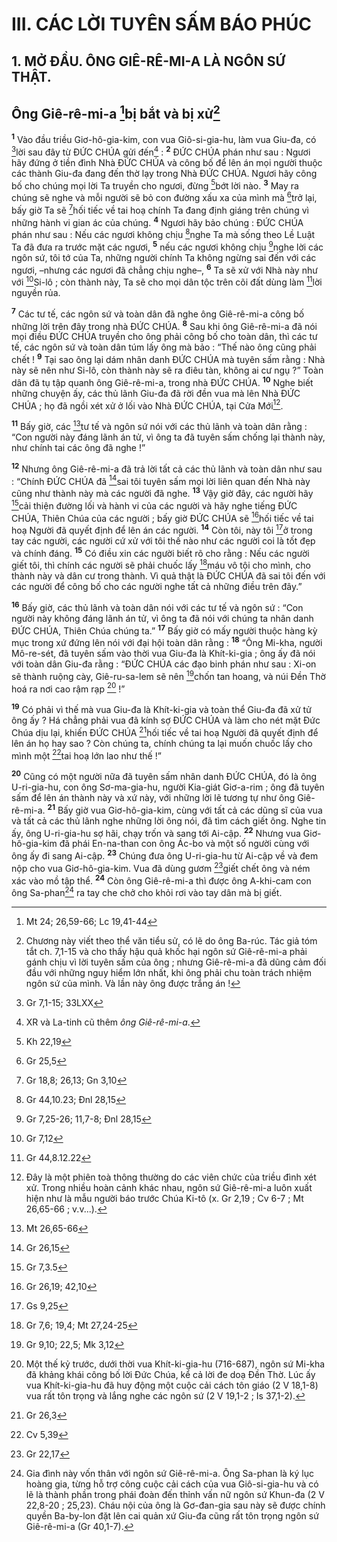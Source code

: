 # III. CÁC LỜI TUYÊN SẤM BÁO PHÚC
## 1. MỞ ĐẦU. ÔNG GIÊ-RÊ-MI-A LÀ NGÔN SỨ THẬT.
## Ông Giê-rê-mi-a [^1*]bị bắt và bị xử[^1]
<sup><b>1</b></sup> Vào đầu triều Giơ-hô-gia-kim, con vua Giô-si-gia-hu, làm vua Giu-đa, có [^2*]lời sau đây từ ĐỨC CHÚA gửi đến[^2] : <sup><b>2</b></sup> ĐỨC CHÚA phán như sau : Ngươi hãy đứng ở tiền đình Nhà ĐỨC CHÚA và công bố để lên án mọi người thuộc các thành Giu-đa đang đến thờ lạy trong Nhà ĐỨC CHÚA. Ngươi hãy công bố cho chúng mọi lời Ta truyền cho ngươi, đừng [^3*]bớt lời nào. <sup><b>3</b></sup> May ra chúng sẽ nghe và mỗi người sẽ bỏ con đường xấu xa của mình mà [^4*]trở lại, bấy giờ Ta sẽ [^5*]hối tiếc về tai hoạ chính Ta đang định giáng trên chúng vì những hành vi gian ác của chúng. <sup><b>4</b></sup> Ngươi hãy bảo chúng : ĐỨC CHÚA phán như sau : Nếu các ngươi không chịu [^6*]nghe Ta mà sống theo Lề Luật Ta đã đưa ra trước mặt các ngươi, <sup><b>5</b></sup> nếu các ngươi không chịu [^7*]nghe lời các ngôn sứ, tôi tớ của Ta, những người chính Ta không ngừng sai đến với các ngươi, –nhưng các ngươi đã chẳng chịu nghe–, <sup><b>6</b></sup> Ta sẽ xử với Nhà này như với [^8*]Si-lô ; còn thành này, Ta sẽ cho mọi dân tộc trên cõi đất dùng làm [^9*]lời nguyền rủa.

<sup><b>7</b></sup> Các tư tế, các ngôn sứ và toàn dân đã nghe ông Giê-rê-mi-a công bố những lời trên đây trong nhà ĐỨC CHÚA. <sup><b>8</b></sup> Sau khi ông Giê-rê-mi-a đã nói mọi điều ĐỨC CHÚA truyền cho ông phải công bố cho toàn dân, thì các tư tế, các ngôn sứ và toàn dân túm lấy ông mà bảo : “Thế nào ông cũng phải chết ! <sup><b>9</b></sup> Tại sao ông lại dám nhân danh ĐỨC CHÚA mà tuyên sấm rằng : Nhà này sẽ nên như Si-lô, còn thành này sẽ ra điêu tàn, không ai cư ngụ ?” Toàn dân đã tụ tập quanh ông Giê-rê-mi-a, trong nhà ĐỨC CHÚA. <sup><b>10</b></sup> Nghe biết những chuyện ấy, các thủ lãnh Giu-đa đã rời đền vua mà lên Nhà ĐỨC CHÚA ; họ đã ngồi xét xử ở lối vào Nhà ĐỨC CHÚA, tại Cửa Mới[^3].

<sup><b>11</b></sup> Bấy giờ, các [^10*]tư tế và ngôn sứ nói với các thủ lãnh và toàn dân rằng : “Con người này đáng lãnh án tử, vì ông ta đã tuyên sấm chống lại thành này, như chính tai các ông đã nghe !”

<sup><b>12</b></sup> Nhưng ông Giê-rê-mi-a đã trả lời tất cả các thủ lãnh và toàn dân như sau : “Chính ĐỨC CHÚA đã [^11*]sai tôi tuyên sấm mọi lời liên quan đến Nhà này cũng như thành này mà các người đã nghe. <sup><b>13</b></sup> Vậy giờ đây, các người hãy [^12*]cải thiện đường lối và hành vi của các người và hãy nghe tiếng ĐỨC CHÚA, Thiên Chúa của các người ; bấy giờ ĐỨC CHÚA sẽ [^13*]hối tiếc về tai hoạ Người đã quyết định để lên án các người. <sup><b>14</b></sup> Còn tôi, này tôi [^14*]ở trong tay các người, các người cứ xử với tôi thế nào như các người coi là tốt đẹp và chính đáng. <sup><b>15</b></sup> Có điều xin các người biết rõ cho rằng : Nếu các người giết tôi, thì chính các người sẽ phải chuốc lấy [^15*]máu vô tội cho mình, cho thành này và dân cư trong thành. Vì quả thật là ĐỨC CHÚA đã sai tôi đến với các người để công bố cho các người nghe tất cả những điều trên đây.”

<sup><b>16</b></sup> Bấy giờ, các thủ lãnh và toàn dân nói với các tư tế và ngôn sứ : “Con người này không đáng lãnh án tử, vì ông ta đã nói với chúng ta nhân danh ĐỨC CHÚA, Thiên Chúa chúng ta.” <sup><b>17</b></sup> Bấy giờ có mấy người thuộc hàng kỳ mục trong xứ đứng lên nói với đại hội toàn dân rằng : <sup><b>18</b></sup> “Ông Mi-kha, người Mô-re-sét, đã tuyên sấm vào thời vua Giu-đa là Khít-ki-gia ; ông ấy đã nói với toàn dân Giu-đa rằng : “ĐỨC CHÚA các đạo binh phán như sau : Xi-on sẽ thành ruộng cày, Giê-ru-sa-lem sẽ nên [^16*]chốn tan hoang, và núi Đền Thờ hoá ra nơi cao rậm rạp [^4] !”

<sup><b>19</b></sup> Có phải vì thế mà vua Giu-đa là Khít-ki-gia và toàn thể Giu-đa đã xử tử ông ấy ? Há chẳng phải vua đã kính sợ ĐỨC CHÚA và làm cho nét mặt Đức Chúa dịu lại, khiến ĐỨC CHÚA [^17*]hối tiếc về tai hoạ Người đã quyết định để lên án họ hay sao ? Còn chúng ta, chính chúng ta lại muốn chuốc lấy cho mình một [^18*]tai hoạ lớn lao như thế !”

<sup><b>20</b></sup> Cũng có một người nữa đã tuyên sấm nhân danh ĐỨC CHÚA, đó là ông U-ri-gia-hu, con ông Sơ-ma-gia-hu, người Kia-giát Giơ-a-rim ; ông đã tuyên sấm để lên án thành này và xứ này, với những lời lẽ tương tự như ông Giê-rê-mi-a. <sup><b>21</b></sup> Bấy giờ vua Giơ-hô-gia-kim, cùng với tất cả các dũng sĩ của vua và tất cả các thủ lãnh nghe những lời ông nói, đã tìm cách giết ông. Nghe tin ấy, ông U-ri-gia-hu sợ hãi, chạy trốn và sang tới Ai-cập. <sup><b>22</b></sup> Nhưng vua Giơ-hô-gia-kim đã phái En-na-than con ông Ác-bo và một số người cùng với ông ấy đi sang Ai-cập. <sup><b>23</b></sup> Chúng đưa ông U-ri-gia-hu từ Ai-cập về và đem nộp cho vua Giơ-hô-gia-kim. Vua đã dùng gươm [^19*]giết chết ông và ném xác vào mồ tập thể. <sup><b>24</b></sup> Còn ông Giê-rê-mi-a thì được ông A-khi-cam con ông Sa-phan[^5] ra tay che chở cho khỏi rơi vào tay dân mà bị giết.

[^1]: Chương này viết theo thể văn tiểu sử, có lẽ do ông Ba-rúc. Tác giả tóm tắt ch. 7,1-15 và cho thấy hậu quả khốc hại ngôn sứ Giê-rê-mi-a phải gánh chịu vì lời tuyên sấm của ông ; nhưng Giê-rê-mi-a đã dũng cảm đối đầu với những nguy hiểm lớn nhất, khi ông phải chu toàn trách nhiệm ngôn sứ của mình. Và lần này ông được trắng án !
[^2]: XR và La-tinh cũ thêm <i>ông Giê-rê-mi-a</i>.
[^3]: Đây là một phiên toà thông thường do các viên chức của triều đình xét xử. Trong nhiều hoàn cảnh khác nhau, ngôn sứ Giê-rê-mi-a luôn xuất hiện như là mẫu người báo trước Chúa Ki-tô (x. Gr 2,19 ; Cv 6-7 ; Mt 26,65-66 ; v.v...).
[^4]: Một thế kỷ trước, dưới thời vua Khít-ki-gia-hu (716-687), ngôn sứ Mi-kha đã khảng khái công bố lời Đức Chúa, kể cả lời đe doạ Đền Thờ. Lúc ấy vua Khít-ki-gia-hu đã huy động một cuộc cải cách tôn giáo (2 V 18,1-8) vua rất tôn trọng và lắng nghe các ngôn sứ (2 V 19,1-2 ; Is 37,1-2).
[^5]: Gia đình này vốn thân với ngôn sứ Giê-rê-mi-a. Ông Sa-phan là ký lục hoàng gia, từng hỗ trợ công cuộc cải cách của vua Giô-si-gia-hu và có lẽ là thành phần trong phái đoàn đến thỉnh vấn nữ ngôn sứ Khun-đa (2 V 22,8-20 ; 25,23). Cháu nội của ông là Gơ-đan-gia sau này sẽ được chính quyền Ba-by-lon đặt lên cai quản xứ Giu-đa cũng rất tôn trọng ngôn sứ Giê-rê-mi-a (Gr 40,1-7).
[^1*]: Mt 24; 26,59-66; Lc 19,41-44
[^2*]: Gr 7,1-15; 33LXX
[^3*]: Kh 22,19
[^4*]: Gr 25,5
[^5*]: Gr 18,8; 26,13; Gn 3,10
[^6*]: Gr 44,10.23; Đnl 28,15
[^7*]: Gr 7,25-26; 11,7-8; Đnl 28,15
[^8*]: Gr 7,12
[^9*]: Gr 44,8.12.22
[^10*]: Mt 26,65-66
[^11*]: Gr 26,15
[^12*]: Gr 7,3.5
[^13*]: Gr 26,19; 42,10
[^14*]: Gs 9,25
[^15*]: Gr 7,6; 19,4; Mt 27,24-25
[^16*]: Gr 9,10; 22,5; Mk 3,12
[^17*]: Gr 26,3
[^18*]: Cv 5,39
[^19*]: Gr 22,17
